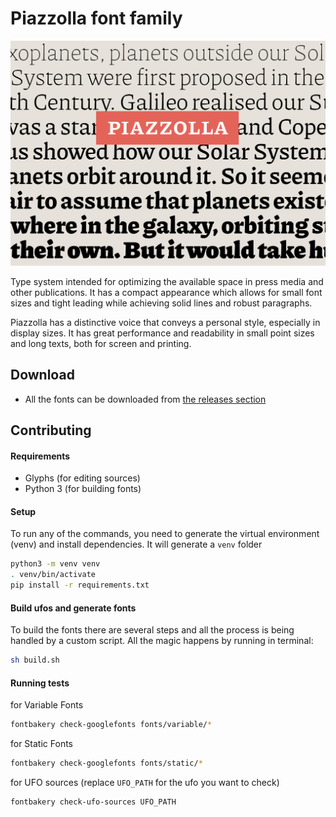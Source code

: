 # Piazzolla font family
![Piazzolla](extra/Piazzolla.png)

Type system intended for optimizing the available space in press media and other publications. It has a compact appearance which allows for small font sizes and tight leading while achieving solid lines and robust paragraphs.

Piazzolla has a distinctive voice that conveys a personal style, especially in display sizes. It has great performance and readability in small point sizes and long texts, both for screen and printing.

## Download

- All the fonts can be downloaded from [the releases section](https://github.com/juandelperal/piazzolla/releases)


## Contributing

#### Requirements

- Glyphs (for editing sources)
- Python 3 (for building fonts)


#### Setup

To run any of the commands, you need to generate the virtual environment (venv) and install dependencies. It will generate a `venv` folder

```bash
python3 -m venv venv
. venv/bin/activate
pip install -r requirements.txt
```


#### Build ufos and generate fonts

To build the fonts there are several steps and all the process is being handled by a custom script. All the magic happens by running in terminal:

```bash
sh build.sh
```


#### Running tests

for Variable Fonts
```bash
fontbakery check-googlefonts fonts/variable/*
```

for Static Fonts
```bash
fontbakery check-googlefonts fonts/static/*
```

for UFO sources (replace `UFO_PATH` for the ufo you want to check)
```bash
fontbakery check-ufo-sources UFO_PATH
```